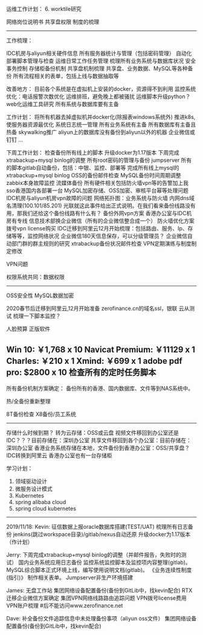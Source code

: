 运维工作计划：
6. worktile研究

网络岗位说明书
共享盘权限
制度的梳理

--------------------------------------------------
工作梳理：

IDC机房与aliyun相关硬件信息
所有服务器统计与管理（包括密码管理）
自动化部署脚本管理与检查
运维日常工作任务管理
梳理所有业务系统与数据库状况
安全事务控制
存储柜备份机制
共享盘机制梳理
共享盘、业务数据、MySQL等各种备份
所有流程相关的表单，包括上线与数据抽取等

改善地方：
目前各个系统是在虚拟机上安装的docker，资源得不到利用
监控系统优化：电话报警次数优化
运维排班，避免晚上都被骚扰
运维脚本升级python？
web化运维工具研究
所有系统与数据库要有主备

工作计划：
将所有机器去掉虚拟机并docker化(除报表windows系统外)
推进k8s, 使服务器资源最优化
系统日志统一管理
所有业务系统有主备
所有数据库有主备且热备
skywalking推广
aliyun上的数据库没有备份到aliyun以外的机器
企业微信或钉钉
...


下周工作计划：
检查备份所有线上的脚本
升级docker为1.17版本
下周完成xtrabackup+mysql binlog的调整
所有root密码的管理与备份
jumpserver
所有的脚本gitlab自动备份，包括：中银、监控、部署等
完成所有线上mysql的xtrabackup+mysql binlog
OSS的备份邮件检查
MySQL备份时间周期调整
zabbix本身故障监控
流媒体备份
所有硬件相关包括防火墙vpn等的告警加上我
sso香港国内各部署一台
MySQL加密存储、OSS加密、审核平台幂等处理问题
IDC机房与aliyun机房vpn故障的问题
网络拓扑图：业务系统与防火墙
内网dns域名清理(100.101/85.201)
光联就这此事件给出正式说明。在我们看来备份线路没有用，那我们还给这个备份线路有什么有？
备份外网vpn方案
香港办公室与IDC机房有专线
信息技术部换企业微信（所有的企业微信整合成一个）
防火墙优化方案
拨号vpn license购买
IDC迁移到阿里云12月开始梳理：包括路由、服务、Ip、存储等等，监控网络状况
企业微信180天信息保存，可以分级管理员？
企业微信自动部门群的群主规则的研究
xtrabackup备份状况邮件检查
VPN定期演练与制度制定修改

VPN问题

权限系统共同：数据权限

-------------
OSS安全性
MySQL数据加密

2020春节后迁移到阿里云,12月开始准备
zerofinance.cn的域名ssl，银联
云从测试
梳理一下脚本监控？

人脸预算
正版软件

Win 10:             ￥1,768 x 10
Navicat Premium:    ￥11129 x 1
Charles:            ￥210 x 1
Xmind:              ￥699 x 1
adobe pdf pro:      $2800 x 10
检查所有的定时任务脚本
---------------------------------------------------
所有备份机制方案确定：
备份所有的香港、国内数据库、文件等到NAS系统中。


热/全备份重新整理

8T备份检查
X8备份/员工系统

-------------------------------------------------------
存储什么时候到期？
转为云存储：OSS或云盘
视频文件移回到办公室还是IDC？？？目前存储在：深圳办公室
共享文件移回到各个办公室：目前存储在：深圳办公室
香港业务系统存储在本地，文件备份到香港办公室：OSS/共享盘？
IDC转换到阿里云
香港办公室也有一台存储柜

学习计划：
1. 领域驱动设计
2. 微服务设计模式
3. Kubernetes
4. spring alibaba cloud
5. spring cloud kubernetes

--------------------------------
2019/11/18:
Kevin:
征信数据上报oracle数据库搭建(TEST/UAT)
梳理所有日志备份
jenkins(跳过workspace目录)/gitlab/nexus自动还原
升级docker为1.17版本（作计划）

Jerry:
下周完成xtrabackup+mysql binlog的调整（并邮件报告，失败时的测试）
国内业务系统应用日志备份
监控系统监控脚本及监控项内容整理(gitlab)。
MySQL综合脚本正式环境上线，编写使用说明文档(gitlab)。
《业务连续性制度(指引)》 制作相关表单。
Jumpserver非生产环境搭建


James:
无盘工作站
集团网络设备配置备份(备份到GitLib中，找kevin配合)
RTX迁移企业微信方案确定
集团VPN网络线路路由追踪问题
VPN拨号license费用
VPN账户梳理
#后不能访问www.zerofinance.net

Dave:
补全备份文件追踪信息中未处理备份事项（aliyun oss文件）
集团网络设备配置备份(备份到GitLib中，找kevin配合)